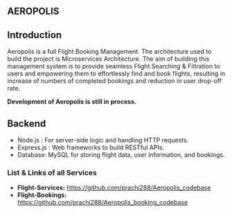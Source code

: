 ## AEROPOLIS

## Introduction

Aeropolis is a full Flight Booking Management. The architecture used to build the project is Microservices Architecture. The aim of building this management system is to provide seamless Flight Searching & Filtration to users and empowering them to effortlessly find and book flights, resulting in increase of numbers of completed bookings and reduction in user drop-off rate. 

**Development of Aeropolis is still in process.**

## Backend 

- Node.js : For server-side logic and handling HTTP requests.
- Express.js : Web frameworks to build RESTful APIs.
- Database: MySQL for storing flight data, user information, and bookings.

### List & Links of all Services

- **Flight-Services:** https://github.com/prachi288/Aeropolis_codebase
- **Flight-Bookings:** https://github.com/prachi288/Aeropolis_booking_codebase
